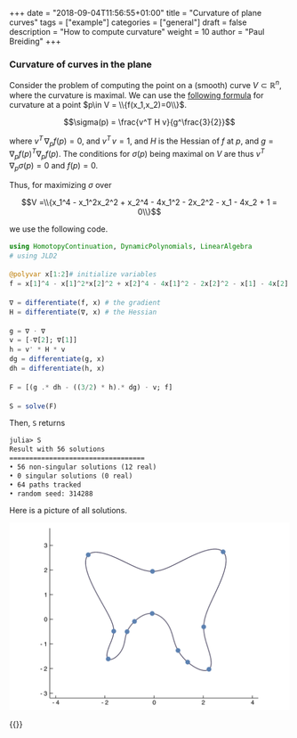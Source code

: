 +++
date = "2018-09-04T11:56:55+01:00"
title = "Curvature of plane curves"
tags = ["example"]
categories = ["general"]
draft = false
description = "How to compute curvature"
weight = 10
author = "Paul Breiding"
+++

<h3 class="section-head">Curvature of curves in the plane</h3>

Consider the problem of computing the point on a (smooth) curve $V\subset \mathbb{R}^n$, where the curvature is maximal. We can use the [following formula](https://en.wikipedia.org/wiki/Implicit_curve#Slope_and_curvature) for curvature at a point $p\in V = \\{f(x_1,x_2)=0\\}$.

$$\sigma(p) = \frac{v^T H v}{g^\frac{3}{2}}$$

where $v^T \,\nabla_p f(p) = 0$, and $v^T \, v=1$, and $H$ is the Hessian of $f$ at $p$, and $g = \nabla_p f(p)^T\nabla_p f(p)$. The conditions for $\sigma(p)$ being maximal on $V$ are thus $v^T \, \nabla_p \sigma(p)=0$ and $f(p)=0$.

Thus, for maximizing $\sigma$ over


$$V =\\{x_1^4 - x_1^2x_2^2 + x_2^4 - 4x_1^2 - 2x_2^2 - x_1 - 4x_2 + 1 = 0\\}$$

we use the following code.
```julia
using HomotopyContinuation, DynamicPolynomials, LinearAlgebra
# using JLD2

@polyvar x[1:2]# initialize variables
f = x[1]^4 - x[1]^2*x[2]^2 + x[2]^4 - 4x[1]^2 - 2x[2]^2 - x[1] - 4x[2] + 1

∇ = differentiate(f, x) # the gradient
H = differentiate(∇, x) # the Hessian

g = ∇ ⋅ ∇
v = [-∇[2]; ∇[1]]
h = v' * H * v
dg = differentiate(g, x)
dh = differentiate(h, x)

F = [(g .* dh - ((3/2) * h).* dg) ⋅ v; f]

S = solve(F)
```

Then, `S` returns

```julia-repl
julia> S
Result with 56 solutions
==================================
• 56 non-singular solutions (12 real)
• 0 singular solutions (0 real)
• 64 paths tracked
• random seed: 314288
```

Here is a picture of all solutions.

<p style="text-align:center;"><img src="/images/curvature.png" width="600px"/></p>

{{<bibtex >}} 
